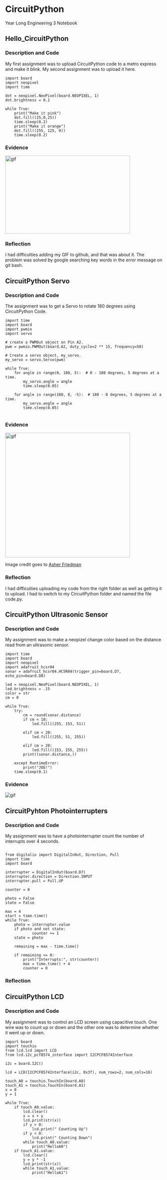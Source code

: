 # CircuitPython
Year Long Engineering 3 Notebook
## Hello_CircuitPython
### Description and Code
My first assignment was to upload CircuitPython code to a metro express and make it blink. My second assignment was to upload it here.

```
import board
import neopixel
import time

dot = neopixel.NeoPixel(board.NEOPIXEL, 1)
dot.brightness = 0.1

while True:
    print("Make it pink")
    dot.fill((25,0,25))
    time.sleep(0.2)
    print("Make it orange")
    dot.fill((255, 125, 0))
    time.sleep(0.2)

```
### Evidence
<img src="Media/led.gif.gif" alt="gif" width="400" height="250">

### Reflection
I had difficulties adding my GIF to github, and that was about it. The problem was solved by google searching key words in the error message on git bash.
## CircuitPython Servo
### Description and Code
The assignment was to get a Servo to rotate 180 degrees using CircuitPython Code. 

```
import time
import board
import pwmio
import servo

# create a PWMOut object on Pin A2.
pwm = pwmio.PWMOut(board.A2, duty_cycle=2 ** 15, frequency=50)

# Create a servo object, my_servo.
my_servo = servo.Servo(pwm)

while True:
    for angle in range(0, 180, 5):  # 0 - 180 degrees, 5 degrees at a time.
        my_servo.angle = angle
        time.sleep(0.05)

    for angle in range(180, 0, -5):  # 180 - 0 degrees, 5 degrees at a time.
        my_servo.angle = angle
        time.sleep(0.05)
        
```
### Evidence
<img src="https://github.com/afriedm49/Circuit_Python_Asher/blob/main/ServoGif.gif?raw=true" alt="gif" width="400">

Image credit goes to [Asher Friedman](https://github.com/afriedm49/Circuit_Python_Asher)

### Reflection
I had difficulties uploading my code from the right folder as well as getting it to upload. I had to switch to my CircuitPython folder and named the file code.py.
## CircuitPython Ultrasonic Sensor
### Description and Code
My assignment was to make a neopizel change color based on the distance read from an ultrasonic sensor.
```
import time
import board
import neopixel
import adafruit_hcsr04
sonar = adafruit_hcsr04.HCSR04(trigger_pin=board.D7, echo_pin=board.D8)

led = neopixel.NeoPixel(board.NEOPIXEL, 1)
led.brightness = .15
color = str
cm = 0

while True:
    try:
        cm = round(sonar.distance)
        if cm < 10:
            led.fill((255, 153, 51))
        
        elif cm < 20:
            led.fill((255, 51, 255))
            
        elif cm > 20:
            led.fill((153, 255, 255))
        print((sonar.distance,))
        
    except RuntimeError:
        print("JOE!")
    time.sleep(0.1)
```
### Evidence
<img src="Media/Ultrasonic.gif.gif" alt="gif">

## CircuitPyhton Photointerrupters

### Description and Code
My assignment was to have a photointerrupter count the number of interrupts over 4 seconds.

```

from digitalio import DigitalInOut, Direction, Pull
import time
import board

interrupter = DigitalInOut(board.D7)
interrupter.direction = Direction.INPUT
interrupter.pull = Pull.UP

counter = 0

photo = False
state = False

max = 4
start = time.time()
while True:
    photo = interrupter.value
    if photo and not state:
            counter += 1
    state = photo

    remaining = max - time.time()

    if remaining <= 0:
        print("Interrupts:", str(counter))
        max = time.time() + 4
        counter = 0
```
### Reflection

## CircuitPython LCD
### Description and Code
My assignment was to control an LCD screen using capacitive touch. One wire was to count up or down and the other one was to determine whether it went up or down.
```
import board
import touchio
from lcd.lcd import LCD
from lcd.i2c_pcf8574_interface import I2CPCF8574Interface

i2c = board.I2C()

lcd = LCD(I2CPCF8574Interface(i2c, 0x3f), num_rows=2, num_cols=16)

touch_A0 = touchio.TouchIn(board.A0) 
touch_A1 = touchio.TouchIn(board.A1) 
x = 0
y = 1

while True:
    if touch_A0.value:
        lcd.clear()
        x = x + y
        lcd.print(str(x))
        if y > 0:
            lcd.print(" Counting Up")
        if y < 0:
            lcd.print(" Counting Down")
        while touch_A0.value:
            print("HelloA0")
    if touch_A1.value:
        lcd.clear()
        y = y * -1
        lcd.print(str(x))
        while touch_A1.value:
            print("HelloA1")
```
